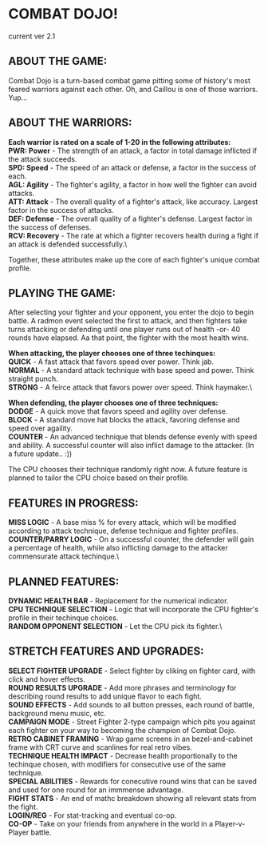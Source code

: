 #	COMBAT DOJO!
current ver 2.1

##	ABOUT THE GAME:
Combat Dojo is a turn-based combat game pitting some of history's most feared warriors against each other. Oh, and Caillou is one of those warriors. Yup...

## 	ABOUT THE WARRIORS:
**Each warrior is rated on a scale of 1-20 in the following attributes:**\
	**PWR: Power** - The strength of an attack, a factor in total damage inflicted if the attack succeeds.\
	**SPD: Speed** - The speed of an attack or defense, a factor in the success of each.\
	**AGL: Agility** - The fighter's agility, a factor in how well the fighter can avoid attacks.\
	**ATT: Attack** - The overall quality of a fighter's attack, like accuracy. Largest factor in the success of attacks.\
	**DEF: Defense** - The overall quality of a fighter's defense. Largest factor in the success of defenses.\
	**RCV: Recovery** - The rate at which a fighter recovers health during a fight if an attack is defended successfully.\

Together, these attributes make up the core of each fighter's unique combat profile.

## 	PLAYING THE GAME:
After selecting your fighter and your opponent, you enter the dojo to begin battle. A radmon event selected the first to attack, and then fighters take turns attacking or defending until one player runs out of health -or- 40 rounds have elapsed. Aa that point, the fighter with the most health wins.

**When attacking, the player chooses one of three techinques:**\
	**QUICK** - A fast attack that favors speed over power. Think jab.\
	**NORMAL** - A standard attack technique with base speed and power. Think straight punch.\
	**STRONG** - A feirce attack that favors power over speed. Think haymaker.\
	
**When defending, the player chooses one of three techniques:**\
	**DODGE** - A quick move that favors speed and agility over defense.\
	**BLOCK** - A standard move hat blocks the attack, favoring defense and speed over agaility.\
	**COUNTER** - An advanced technique that blends defense evenly with speed and ability. A successful counter will also inflict damage to the attacker. (In a future update.. :))
	
The CPU chooses their technique randomly right now. A future feature is planned to tailor the CPU choice based on their profile.

## 	FEATURES IN PROGRESS:
**MISS LOGIC** - A base miss % for every attack, which will be modified according to attack technique, defense technique and fighter profiles.\
**COUNTER/PARRY LOGIC** - On a successful counter, the defender will gain a percentage of health, while also inflicting damage to the attacker commensurate attack techinque.\

## 	PLANNED FEATURES:
**DYNAMIC HEALTH BAR** - Replacement for the numerical indicator.\
**CPU TECHNIQUE SELECTION** - Logic that will incorporate the CPU fighter's profile in their techinque choices.\
**RANDOM OPPONENT SELECTION** - Let the CPU pick its fighter.\

## 	STRETCH FEATURES AND UPGRADES:
**SELECT FIGHTER UPGRADE** - Select fighter by cliking on fighter card, with click and hover effects.\
**ROUND RESULTS UPGRADE** - Add more phrases and terminology for describing round results to add unique flavor to each fight.\
**SOUND EFFECTS** - Add sounds to all button presses, each round of battle, background menu music, etc.\
**CAMPAIGN MODE** - Street Fighter 2-type campaign which pits you against each fighter on your way to becoming the champion of Combat Dojo.\
**RETRO CABINET FRAMING** - Wrap game screens in an bezel-and-cabinet frame with CRT curve and scanlines for real retro vibes.\
**TECHNIQUE HEALTH IMPACT** - Decrease health proportionally to the techinque chosen, with modifiers for consecutive use of the same technique.\
**SPECIAL ABILITIES** - Rewards for conecutive round wins that can be saved and used for one round for an immmense advantage.\
**FIGHT STATS** - An end of mathc breakdown showing all relevant stats from the fight.\
**LOGIN/REG** - For stat-tracking and eventual co-op.\
**CO-OP** - Take on your friends from anywhere in the world in a Player-v-Player battle.
